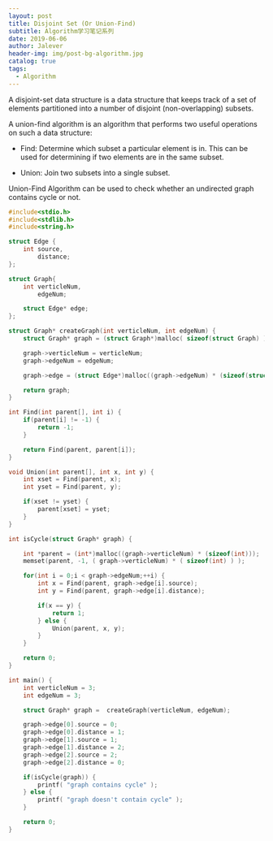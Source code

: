 ```yaml
---
layout: post
title: Disjoint Set (Or Union-Find)
subtitle: Algorithm学习笔记系列
date: 2019-06-06
author: Jalever
header-img: img/post-bg-algorithm.jpg
catalog: true
tags:
  - Algorithm
---
```

A disjoint-set data structure is a data structure that keeps track of a set of elements partitioned into a number of disjoint (non-overlapping) subsets.

A union-find algorithm is an algorithm that performs two useful operations on such a data structure:

- Find:
Determine which subset a particular element is in. This can be used for determining if two elements are in the same subset.

- Union:
Join two subsets into a single subset.

Union-Find Algorithm can be used to check whether an undirected graph contains cycle or not.


```c
#include<stdio.h>
#include<stdlib.h>
#include<string.h>

struct Edge {
    int source,
        distance;
};

struct Graph{
    int verticleNum,
        edgeNum;

    struct Edge* edge;
};

struct Graph* createGraph(int verticleNum, int edgeNum) {
    struct Graph* graph = (struct Graph*)malloc( sizeof(struct Graph) );

    graph->verticleNum = verticleNum;
    graph->edgeNum = edgeNum;

    graph->edge = (struct Edge*)malloc((graph->edgeNum) * (sizeof(struct Edge)));

    return graph;
}

int Find(int parent[], int i) {
    if(parent[i] != -1) {
        return -1;
    }

    return Find(parent, parent[i]);
}

void Union(int parent[], int x, int y) {
    int xset = Find(parent, x);
    int yset = Find(parent, y);

    if(xset != yset) {
        parent[xset] = yset;
    }
}

int isCycle(struct Graph* graph) {

    int *parent = (int*)malloc((graph->verticleNum) * (sizeof(int)));
    memset(parent, -1, ( graph->verticleNum) * ( sizeof(int) ) );

    for(int i = 0;i < graph->edgeNum;++i) {
        int x = Find(parent, graph->edge[i].source);
        int y = Find(parent, graph->edge[i].distance);

        if(x == y) {
            return 1;
        } else {
            Union(parent, x, y);
        }
    }

    return 0;
}

int main() {
    int verticleNum = 3;
    int edgeNum = 3;

    struct Graph* graph =  createGraph(verticleNum, edgeNum);

    graph->edge[0].source = 0;
    graph->edge[0].distance = 1;
    graph->edge[1].source = 1;
    graph->edge[1].distance = 2;
    graph->edge[2].source = 2;
    graph->edge[2].distance = 0;

    if(isCycle(graph)) {
		printf( "graph contains cycle" );
    } else {
		printf( "graph doesn't contain cycle" );
    }

    return 0;
}
```
